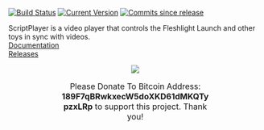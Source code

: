 [![Build Status](https://ci.appveyor.com/api/projects/status/github/FredTungsten/ScriptPlayer?branch=master&svg=true?maxAge=60000)](https://ci.appveyor.com/project/FredTungsten/ScriptPlayer/branch/master)   [![Current Version](https://img.shields.io/github/release/FredTungsten/ScriptPlayer.svg?maxAge=60000)](https://github.com/FredTungsten/ScriptPlayer/releases)   [![Commits since release](https://img.shields.io/github/commits-since/FredTungsten/ScriptPlayer/latest.svg?maxAge=60000)](https://github.com/FredTungsten/ScriptPlayer/commits/master)

ScriptPlayer is a video player that controls the Fleshlight Launch and other toys in sync with videos.  
[Documentation](https://github.com/FredTungsten/ScriptPlayer/wiki)  
[Releases](https://github.com/FredTungsten/ScriptPlayer/releases)  

<div style="font-size:16px;margin:0 auto;width:300px">
    <div align="center">
        <img src="https://blockchain.info/Resources/buttons/donate_64.png"/>
    </div>
    <div>
         <p align="center">Please Donate To Bitcoin Address: <b>189F7qBRwkxecW5doXKD61dMKQTypzxLRp</b> to support this project. Thank you!</p>
    </div>
</div>
